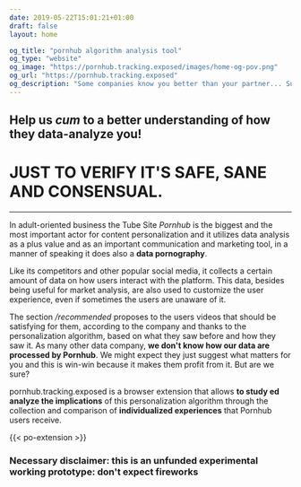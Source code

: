 ```yaml
---
date: 2019-05-22T15:01:21+01:00
draft: false
layout: home

og_title: "pornhub algorithm analysis tool"
og_type: "website"
og_image: "https://pornhub.tracking.exposed/images/home-og-pov.png"
og_url: "https://pornhub.tracking.exposed"
og_description: "Some companies know you better than your partner... Supervise your personalized experience on Pornhub and your interactions with the website. Take care about your self-intimacy and take control of your sexual archetype"
---
```


## Help us *cum* to a better understanding of how they data-analyze you!

# JUST TO VERIFY IT'S SAFE, SANE AND CONSENSUAL.

--- 

In adult-oriented business the Tube Site *Pornhub* is the biggest and the most important actor for content personalization and it utilizes data analysis as a plus value and as an important communication and marketing tool, in a manner of speaking it does also a **data pornography**.

Like its competitors and other popular social media, it collects a certain amount of data on how users interact with the platform. This data, besides being useful for market analysis, are also used to customize the user experience, even if sometimes the users are unaware of it.

The section */recommended* proposes to the users videos that should be satisfying for them, according to the company and thanks to the personalization algorithm, based on what they saw before and how they saw it. As many other data company, **we don't know how our data are processed by Pornhub**. We might expect they just suggest what matters for you and this is win-win because it makes them profit from it. But are we sure?

pornhub.tracking.exposed is a browser extension that allows __to study ed analyze the implications__ of this personalization algorithm through the collection and comparison of __individualized experiences__ that Pornhub users receive.

{{< po-extension >}}

### Necessary disclaimer: this is an unfunded experimental working prototype: don't expect fireworks
